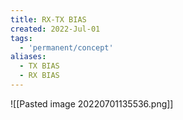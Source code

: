 ```yaml
---
title: RX-TX BIAS
created: 2022-Jul-01
tags:
  - 'permanent/concept'
aliases:
  - TX BIAS
  - RX BIAS
---
```


![[Pasted image 20220701135536.png]]



